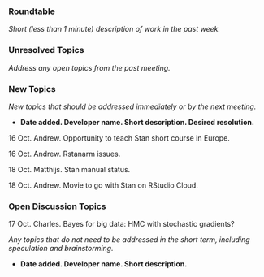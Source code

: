 ### Roundtable
_Short (less than 1 minute) description of work in the past week._

### Unresolved Topics
_Address any open topics from the past meeting._

### New Topics
_New topics that should be addressed immediately or by the next
meeting._

* __Date added. Developer name.  Short description.  Desired resolution.__

16 Oct.  Andrew.  Opportunity to teach Stan short course in Europe.

16 Oct.  Andrew.  Rstanarm issues.

18 Oct. Matthijs. Stan manual status.

18 Oct.  Andrew.  Movie to go with Stan on RStudio Cloud.

### Open Discussion Topics

17 Oct. Charles. Bayes for big data: HMC with stochastic gradients?

_Any topics that do not need to be addressed in the short term,
including speculation and brainstorming._

* __Date added. Developer name.  Short description.__
